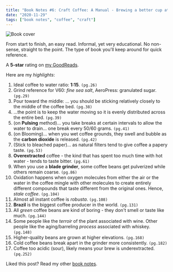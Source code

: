 ```yaml
---
title: "Book Notes #6: Craft Coffee: A Manual - Brewing a better cup at home"
date: "2020-11-29"
tags: ["book notes", "coffee", "craft"]
---
```


 <p><img alt="Book cover" src="/images/cover.jpeg"/></p>
 
 From start to finish, an easy read. Informal, yet very educational. No non-sense, straight to the point. The type of book you'll keep around for quick reference.
 
 A **5-star** rating on [my GoodReads](https://www.goodreads.com/user/show/3186522-j-pedro-ribeiro).

Here are my _highlights_:

1. Ideal coffee to water ratio: **1:15**. `(pg.26)`
1. Grind reference for V60: _fine sea salt_, AeroPress: granulated sugar. `(pg.29)`
1. Pour toward the middle: ... you should be sticking relatively closely to the middle of the coffee bed. `(pg.38)`
1. ...the point is to keep the water moving so it is evenly distributed across the entire bed. `(pg.39)`
1. (on **Pulsing** method)... you take breaks at certain intervals to allow the water to drain... one break every 50/60 grams. `(pg.41)`
1. (on Blooming)... when you wet coffee grounds, they swell and bubble as the **carbon dioxide** is released. `(pg.42)`
1. (Stick to bleached paper)... as natural filters tend to give coffee a papery taste. `(pg.53)`
1. **Overextracted** coffee - the kind that has spent too much time with hot water - tends to taste bitter. `(pg.61)`
1. When you use a **blade grinder**, some coffee beans get pulverized while others remain coarse. `(pg.86)`
1. Oxidation happens when oxygen molecules from either the air or the water in the coffee mingle with other molecules to create entirely different compounds that taste different from the original ones. Hence, _stale coffee_. `(pg.104)`
1. Almost all instant coffee is _robusta_. `(pg.108)`
1. **Brazil** is the biggest coffee producer in the world. `(pg.131)`
1. All _green_ coffee beans are kind of boring - they don't smell or taste like much. `(pg.144)`
1. Some people like the _terroir_ of the plant associated with wine. Other people like the aging/barreling _process_ associated with whiskey. `(pg.148)`
1. Higher-quality beans are grown at higher elevations. `(pg.168)`
1. Cold coffee beans break apart in the grinder more consistently. `(pg.182)`
1. Coffee too acidic (sour), likely means your brew is underextracted. `(pq.252)`

Liked this post? Read my other [book notes](https://www.jpedroribeiro.com/tag/book-notes/).
